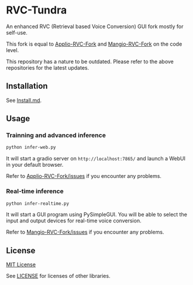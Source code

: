 # RVC-Tundra

An enhanced RVC (Retrieval based Voice Conversion) GUI fork mostly for self-use.

This fork is equal to [Applio-RVC-Fork](https://github.com/IAHispano/Applio-RVC-Fork) and [Mangio-RVC-Fork](https://github.com/Mangio621/Mangio-RVC-Fork) on the code level.

This repository has a nature to be outdated. Please refer to the above repositories for the latest updates.

## Installation

See [Install.md](Install.md).

## Usage

### Trainning and advanced inference

```bash
python infer-web.py
```

It will start a gradio server on `http://localhost:7865/` and launch a WebUI in your default browser.

Refer to [Applio-RVC-Fork/issues](https://github.com/IAHispano/Applio-RVC-Fork/issues) if you encounter any problems.

### Real-time inference

```bash
python infer-realtime.py
```

It will start a GUI program using PySimpleGUI. You will be able to select the input and output devices for real-time voice conversion.

Refer to [Mangio-RVC-Fork/issues](https://github.com/Mangio621/Mangio-RVC-Fork/issues) if you encounter any problems.

## License

[MIT License](https://opensource.org/license/mit/)

See [LICENSE](LICENSE) for licenses of other libraries.
